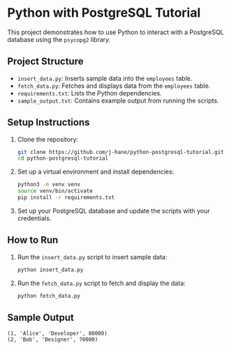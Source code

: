 
# Python with PostgreSQL Tutorial

This project demonstrates how to use Python to interact with a PostgreSQL database using the `psycopg2` library.

## Project Structure
- `insert_data.py`: Inserts sample data into the `employees` table.
- `fetch_data.py`: Fetches and displays data from the `employees` table.
- `requirements.txt`: Lists the Python dependencies.
- `sample_output.txt`: Contains example output from running the scripts.

## Setup Instructions
1. Clone the repository:
   ```bash
   git clone https://github.com/j-hane/python-postgresql-tutorial.git
   cd python-postgresql-tutorial
   ```

2. Set up a virtual environment and install dependencies:
   ```bash
   python3 -m venv venv
   source venv/bin/activate
   pip install -r requirements.txt
   ```

3. Set up your PostgreSQL database and update the scripts with your credentials.

## How to Run
1. Run the `insert_data.py` script to insert sample data:
   ```bash
   python insert_data.py
   ```

2. Run the `fetch_data.py` script to fetch and display the data:
   ```bash
   python fetch_data.py
   ```

## Sample Output
```
(1, 'Alice', 'Developer', 80000)
(2, 'Bob', 'Designer', 70000)
```
